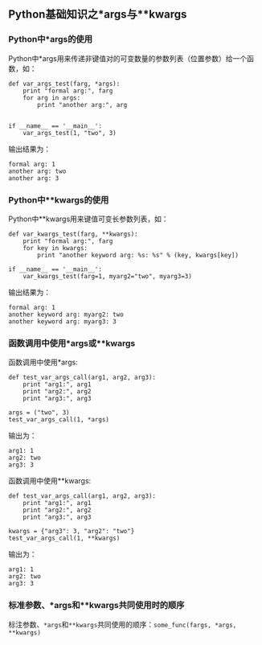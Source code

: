 ## Python基础知识之*args与**kwargs ##

### Python中*args的使用 ###

Python中*args用来传递非键值对的可变数量的参数列表（位置参数）给一个函数，如：

	def var_args_test(farg, *args):
	    print "formal arg:", farg
	    for arg in args:
	        print "another arg:", arg
	
	
	if __name__ == '__main__':
	    var_args_test(1, "two", 3)

输出结果为：

	formal arg: 1
	another arg: two
	another arg: 3

### Python中**kwargs的使用 ###

Python中**kwargs用来键值可变长参数列表，如：

	def var_kwargs_test(farg, **kwargs):
	    print "formal arg:", farg
	    for key in kwargs:
	        print "another keyword arg: %s: %s" % (key, kwargs[key])
	
	if __name__ == '__main__':
	    var_kwargs_test(farg=1, myarg2="two", myarg3=3)

输出结果为：

	formal arg: 1
	another keyword arg: myarg2: two
	another keyword arg: myarg3: 3

### 函数调用中使用*args或**kwargs ###

函数调用中使用*args:

	def test_var_args_call(arg1, arg2, arg3):
	    print "arg1:", arg1
	    print "arg2:", arg2
	    print "arg3:", arg3
	
	args = ("two", 3)
	test_var_args_call(1, *args)

输出为：

	arg1: 1
	arg2: two
	arg3: 3

函数调用中使用**kwargs:

	def test_var_args_call(arg1, arg2, arg3):
	    print "arg1:", arg1
	    print "arg2:", arg2
	    print "arg3:", arg3
	
	kwargs = {"arg3": 3, "arg2": "two"}
	test_var_args_call(1, **kwargs)

输出为：

	arg1: 1
	arg2: two
	arg3: 3

### 标准参数、*args和**kwargs共同使用时的顺序 ###

标注参数、```*args```和```**kwargs```共同使用的顺序：``` some_func(fargs, *args, **kwargs) ```